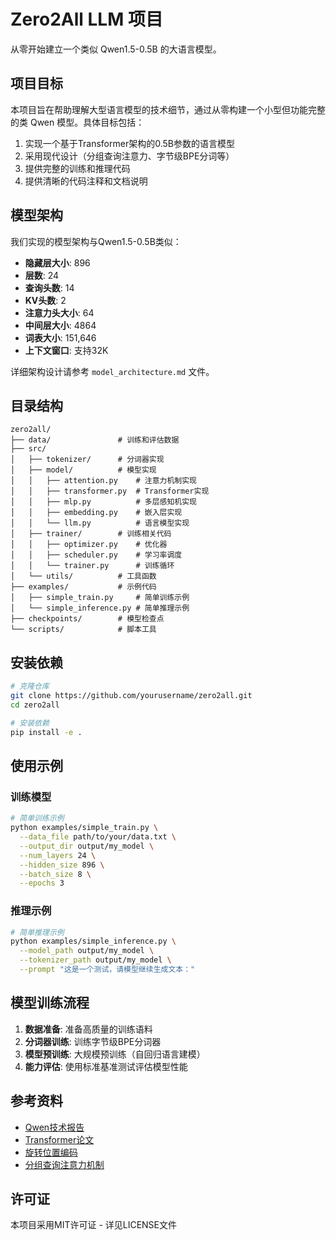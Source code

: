 # Zero2All LLM 项目

从零开始建立一个类似 Qwen1.5-0.5B 的大语言模型。

## 项目目标

本项目旨在帮助理解大型语言模型的技术细节，通过从零构建一个小型但功能完整的类 Qwen 模型。具体目标包括：

1. 实现一个基于Transformer架构的0.5B参数的语言模型
2. 采用现代设计（分组查询注意力、字节级BPE分词等）
3. 提供完整的训练和推理代码
4. 提供清晰的代码注释和文档说明

## 模型架构

我们实现的模型架构与Qwen1.5-0.5B类似：

- **隐藏层大小**: 896
- **层数**: 24
- **查询头数**: 14
- **KV头数**: 2
- **注意力头大小**: 64
- **中间层大小**: 4864
- **词表大小**: 151,646
- **上下文窗口**: 支持32K

详细架构设计请参考 `model_architecture.md` 文件。

## 目录结构

```
zero2all/
├── data/               # 训练和评估数据
├── src/
│   ├── tokenizer/      # 分词器实现
│   ├── model/          # 模型实现
│   │   ├── attention.py    # 注意力机制实现
│   │   ├── transformer.py  # Transformer实现
│   │   ├── mlp.py          # 多层感知机实现
│   │   ├── embedding.py    # 嵌入层实现
│   │   └── llm.py          # 语言模型实现
│   ├── trainer/        # 训练相关代码
│   │   ├── optimizer.py    # 优化器
│   │   ├── scheduler.py    # 学习率调度
│   │   └── trainer.py      # 训练循环
│   └── utils/          # 工具函数
├── examples/           # 示例代码
│   ├── simple_train.py     # 简单训练示例
│   └── simple_inference.py # 简单推理示例
├── checkpoints/        # 模型检查点
└── scripts/            # 脚本工具
```

## 安装依赖

```bash
# 克隆仓库
git clone https://github.com/yourusername/zero2all.git
cd zero2all

# 安装依赖
pip install -e .
```

## 使用示例

### 训练模型

```bash
# 简单训练示例
python examples/simple_train.py \
  --data_file path/to/your/data.txt \
  --output_dir output/my_model \
  --num_layers 24 \
  --hidden_size 896 \
  --batch_size 8 \
  --epochs 3
```

### 推理示例

```bash
# 简单推理示例
python examples/simple_inference.py \
  --model_path output/my_model \
  --tokenizer_path output/my_model \
  --prompt "这是一个测试，请模型继续生成文本："
```

## 模型训练流程

1. **数据准备**: 准备高质量的训练语料
2. **分词器训练**: 训练字节级BPE分词器
3. **模型预训练**: 大规模预训练（自回归语言建模）
4. **能力评估**: 使用标准基准测试评估模型性能

## 参考资料

- [Qwen技术报告](https://qwenlm.github.io/blog/)
- [Transformer论文](https://arxiv.org/abs/1706.03762)
- [旋转位置编码](https://arxiv.org/abs/2104.09864)
- [分组查询注意力机制](https://arxiv.org/abs/2305.13245)

## 许可证

本项目采用MIT许可证 - 详见LICENSE文件

